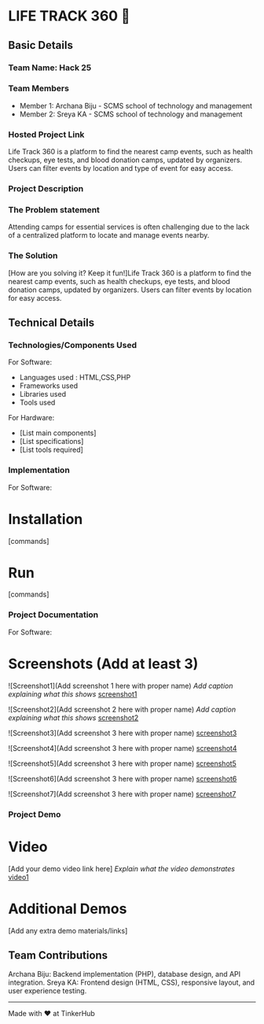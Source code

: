 # LIFE TRACK 360 🎯


## Basic Details
### Team Name: Hack 25


### Team Members
- Member 1: Archana Biju - SCMS school of technology and management
- Member 2: Sreya KA - SCMS school of technology and management

### Hosted Project Link
Life Track 360 is a platform to find the nearest camp events, such as health checkups, eye tests, and blood donation camps, updated by organizers. Users can filter events by location and type of event for easy access.

### Project Description

### The Problem statement
Attending camps for essential services is often challenging due to the lack of a centralized platform to locate and manage events nearby.

### The Solution
[How are you solving it? Keep it fun!]Life Track 360 is a platform to find the nearest camp events, such as health checkups, eye tests, and blood donation camps, updated by organizers. Users can filter events by location for easy access. 
## Technical Details
### Technologies/Components Used
For Software:
- Languages used : HTML,CSS,PHP
- Frameworks used
- Libraries used
- Tools used 

For Hardware:
- [List main components]
- [List specifications]
- [List tools required]

### Implementation
For Software:
# Installation
[commands]

# Run
[commands]

### Project Documentation
For Software:

# Screenshots (Add at least 3)
![Screenshot1](Add screenshot 1 here with proper name)
*Add caption explaining what this shows*
[screenshot1](assets/images/s1.jpg)

![Screenshot2](Add screenshot 2 here with proper name)
*Add caption explaining what this shows*
[screenshot2](assets/images/s2.jpg)

![Screenshot3](Add screenshot 3 here with proper name)
[screenshot3](assets/images/s3.jpg)

![Screenshot4](Add screenshot 3 here with proper name)
[screenshot4](assets/images/s4.jpg)

![Screenshot5](Add screenshot 3 here with proper name)
[screenshot5](assets/images/s5.jpg)

![Screenshot6](Add screenshot 3 here with proper name)
[screenshot6](assets/images/s6.jpg)

![Screenshot7](Add screenshot 3 here with proper name)
[screenshot7](assets/images/s7.jpg)



### Project Demo
# Video
[Add your demo video link here]
*Explain what the video demonstrates*
[video1](assets/Recording1.mp4)

# Additional Demos
[Add any extra demo materials/links]

## Team Contributions
Archana Biju: Backend implementation (PHP), database design, and API integration.
Sreya KA: Frontend design (HTML, CSS), responsive layout, and user experience testing.

---
Made with ❤️ at TinkerHub
